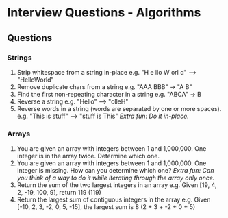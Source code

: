 # Interview Questions - Algorithms

## Questions
### Strings
1. Strip whitespace from a string in-place e.g. "H e llo W orl     d" --> "HelloWorld"
1. Remove duplicate chars from a string e.g. "AAA BBB" -> "A B"
1. Find the first non-repeating character in a string e.g. "ABCA" -> B
1. Reverse a string e.g. "Hello" --> "olleH"
1. Reverse words in a string (words are separated by one or more spaces).  e.g. "This is stuff" --> "stuff is This" _Extra fun: Do it in-place._

### Arrays
1. You are given an array with integers between 1 and 1,000,000. One integer is in the array twice. Determine which one.
1. You are given an array with integers between 1 and 1,000,000. One integer is missing. How can you determine which one? _Extra fun: Can you think of a way to do it while iterating through the array only once._
1. Return the sum of the two largest integers in an array e.g. Given [19, 4, 2, -19, 100, 9], return 119 (119)
1. Return the largest sum of contiguous integers in the array e.g. Given [-10, 2, 3, -2, 0, 5, -15], the largest sum is 8 (2 + 3 + -2 + 0 + 5)

<!-- UNSURE IF ANY OF THESE ARE ANY GOOD TO SHARE WITH STUDENTS - will look at later.

## Advanced Questions
+ Prison Guard
  - You're the guard of a prison, you want to keep an eye on the most dangerous prisoner. Each prisoner has a danger rank of his own and a group of friends (prisoners, who also have danger ranks). The guard has a list of prisoners with their corresponding danger ranks and he also has a list of the friends of each of the prisoners in the prison.
  - The danger rank is computed as follows: Prisoner 1 has a danger value of 5, his friends are Prisoner 2 and Prisoner 5, who have danger values of 3 and 4 respectively. So the danger value of Prisoner 1 is 5+3+4 = 12.
  - There could be any number of prisoners. Whichever prisoner has the highest value is the most dangerous(computed using the above method).
  - Friendship can be assumed to be symmetric.
  - Come up with an efficient algorithm to find the most dangerous prisoner?
+ Tape Backup System
  - You need to implement a new backup system, in which files are stored into data tapes. This new system must follow the following 2 rules:
    1. Never place more than two files on the same tape.
    2. Files cannot be split across multiple tapes.
  - It's guaranteed that all tapes have the same size and that they will always be able to store the largest file.
  - Every time this process is executed, we already know the size of each file, and the capacity of the tapes. Having that in mind, we want to design a system that is able to count how many tapes will be required to store the backup in the most efficient way.
  - The parameter of your function will be a structure that will contain the file sizes and the capacity of the tapes. You must return the minimum amount of tapes required to store the files.
  - Example: Input: Tape Size = 100; Files: 70, 10, 20  Output: 2
+ Tree Processing
  - Given a binary tree and a positive integer, return the k-th element of the tree
  - No preprocessing or modification of the tree allowed
+ Find the celebrity
  - Given a set of n people, find the celebrity
  - Celebrity knows himself and no one else
  - Everyone knows the celebrity
  - You are given the following helper: know(x,y) returns true if x knows y, false otherwise
  - O(n)?
+ Poker Hand
  - Given a hand of 5 cards, determine the best hand that can be made from those cards (Royal Flush... High Card)
  -->
